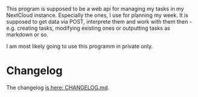 This program is supposed to be a web api for managing my tasks in my NextCloud instance. Especially the ones, I use for planning my week. It is supposed to get data via POST, interprete them and work with them then - e.g. creating tasks, modifying existing ones or outputting tasks as markdown or so.

I am most likely going to use this programm in private only.

# Changelog

The changelog [is here: CHANGELOG.md](CHANGELOG.md).
